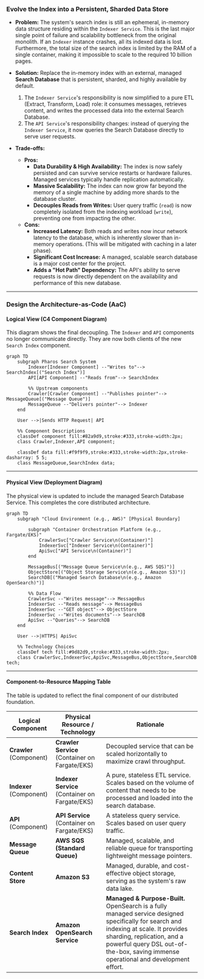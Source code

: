 ### **Evolve the Index into a Persistent, Sharded Data Store**

*   **Problem:** The system's search index is still an ephemeral, in-memory data structure residing within the `Indexer Service`. This is the last major single point of failure and scalability bottleneck from the original monolith. If an `Indexer` instance crashes, all its indexed data is lost. Furthermore, the total size of the search index is limited by the RAM of a single container, making it impossible to scale to the required 10 billion pages.

*   **Solution:** Replace the in-memory index with an external, managed **Search Database** that is persistent, sharded, and highly available by default.
    1.  The `Indexer Service`'s responsibility is now simplified to a pure ETL (Extract, Transform, Load) role: it consumes messages, retrieves content, and writes the processed data into the external Search Database.
    2.  The `API Service`'s responsibility changes: instead of querying the `Indexer Service`, it now queries the Search Database directly to serve user requests.

*   **Trade-offs:**
    *   **Pros:**
        *   **Data Durability & High Availability:** The index is now safely persisted and can survive service restarts or hardware failures. Managed services typically handle replication automatically.
        *   **Massive Scalability:** The index can now grow far beyond the memory of a single machine by adding more shards to the database cluster.
        *   **Decouples Reads from Writes:** User query traffic (`read`) is now completely isolated from the indexing workload (`write`), preventing one from impacting the other.
    *   **Cons:**
        *   **Increased Latency:** Both reads and writes now incur network latency to the database, which is inherently slower than in-memory operations. (This will be mitigated with caching in a later phase).
        *   **Significant Cost Increase:** A managed, scalable search database is a major cost center for the project.
        *   **Adds a "Hot Path" Dependency:** The API's ability to serve requests is now directly dependent on the availability and performance of this new database.

---

### **Design the Architecture-as-Code (AaC)**

#### **Logical View (C4 Component Diagram)**

This diagram shows the final decoupling. The `Indexer` and `API` components no longer communicate directly. They are now both clients of the new `Search Index` component.

```mermaid
graph TD
    subgraph Pharos Search System
        Indexer[Indexer Component] --"Writes to"--> SearchIndex[("Search Index")]
        API[API Component] --"Reads from"--> SearchIndex

        %% Upstream components
        Crawler[Crawler Component] --"Publishes pointer"--> MessageQueue[("Message Queue")]
        MessageQueue --"Delivers pointer"--> Indexer
    end

    User -->|Sends HTTP Request| API

    %% Component Descriptions
    classDef component fill:#82a9d9,stroke:#333,stroke-width:2px;
    class Crawler,Indexer,API component;

    classDef data fill:#f9f9f9,stroke:#333,stroke-width:2px,stroke-dasharray: 5 5;
    class MessageQueue,SearchIndex data;
```

---

#### **Physical View (Deployment Diagram)**

The physical view is updated to include the managed Search Database Service. This completes the core distributed architecture.

```mermaid
graph TD
    subgraph "Cloud Environment (e.g., AWS)" [Physical Boundary]
        
        subgraph "Container Orchestration Platform (e.g., Fargate/EKS)"
            CrawlerSvc["Crawler Service\n(Container)"]
            IndexerSvc["Indexer Service\n(Container)"]
            ApiSvc["API Service\n(Container)"]
        end

        MessageBus[("Message Queue Service\n(e.g., AWS SQS)")]
        ObjectStore[("Object Storage Service\n(e.g., Amazon S3)")]
        SearchDB[("Managed Search Database\n(e.g., Amazon OpenSearch)")]

        %% Data Flow
        CrawlerSvc --"Writes message"--> MessageBus
        IndexerSvc --"Reads message"--> MessageBus
        IndexerSvc --"GET object"--> ObjectStore
        IndexerSvc --"Writes documents"--> SearchDB
        ApiSvc --"Queries"--> SearchDB
    end

    User -->|HTTPS| ApiSvc

    %% Technology Choices
    classDef tech fill:#9d82d9,stroke:#333,stroke-width:2px;
    class CrawlerSvc,IndexerSvc,ApiSvc,MessageBus,ObjectStore,SearchDB tech;
```

---

#### **Component-to-Resource Mapping Table**

The table is updated to reflect the final component of our distributed foundation.

| Logical Component            | Physical Resource / Technology                          | Rationale                                                                                                                                                             |
| ---------------------------- | ------------------------------------------------------- | --------------------------------------------------------------------------------------------------------------------------------------------------------------------- |
| **Crawler** (Component)      | **Crawler Service** (Container on Fargate/EKS)          | Decoupled service that can be scaled horizontally to maximize crawl throughput.                                                                                       |
| **Indexer** (Component)      | **Indexer Service** (Container on Fargate/EKS)          | A pure, stateless ETL service. Scales based on the volume of content that needs to be processed and loaded into the search database.                                  |
| **API** (Component)          | **API Service** (Container on Fargate/EKS)              | A stateless query service. Scales based on user query traffic.                                                                                                        |
| **Message Queue**            | **AWS SQS (Standard Queue)**                            | Managed, scalable, and reliable queue for transporting lightweight message pointers.                                                                                  |
| **Content Store**            | **Amazon S3**                                           | Managed, durable, and cost-effective object storage, serving as the system's raw data lake.                                                                           |
| **Search Index**             | **Amazon OpenSearch Service**                           | **Managed & Purpose-Built.** OpenSearch is a fully managed service designed specifically for search and indexing at scale. It provides sharding, replication, and a powerful query DSL out-of-the-box, saving immense operational and development effort. |
